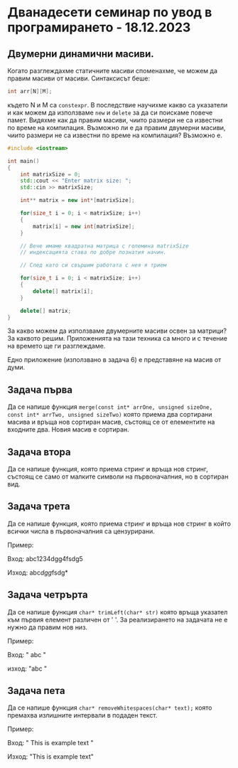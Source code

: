 # Дванадесети семинар по увод в програмирането - 18.12.2023

## Двумерни динамични масиви.
Когато разглеждахме статичните масиви споменахме, че можем да правим масиви от масиви. Синтаксисът беше:
```cpp
int arr[N][M];
```
където N и М са `constexpr`. В последствие научихме какво са указатели и как можем да използваме ```new``` и ```delete``` за да си поискаме повече памет. Видяхме как да правим масиви, чиито размери не са известни по време на компилация. Възможно ли е да правим двумерни масиви, чиито размери не са известни по време на компилация? Възможно е.

```cpp
#include <iostream>

int main()
{
    int matrixSize = 0;
    std::cout << "Enter matrix size: ";
    std::cin >> matrixSize;

    int** matrix = new int*[matrixSize];

    for(size_t i = 0; i < matrixSize; i++)
    {
        matrix[i] = new int[matrixSize];
    }

    // Вече имаме квадратна матрица с големина matrixSize
    // индексацията става по добре познатия начин.

    // След като си свършим работата с нея я трием

    for(size_t i = 0; i < matrixSize; i++)
    {
        delete[] matrix[i];
    }

    delete[] matrix;
}
```

За какво можем да използваме двумерните масиви освен за матрици? За каквото решим. Приложенията на тази техника са много и с течение на времето ще ги разглеждаме. 

Едно приложение (използвано в задача 6) е представяне на масив от думи.

## Задача първа
Да се напише функция ```merge(const int* arrOne, unsigned sizeOne, const int* arrTwo, unsigned sizeTwo)``` която приема два сортирани масива и връща нов сортиран масив, състоящ се от елементите на входните два. Новия масив е сортиран.

## Задача втора
Да се напише функция, която приема стринг и връща нов стринг, състоящ се само от малките символи на първоначалния, но в сортиран вид.

## Задача трета
Да се напише функция, която приема стринг и връща нов стринг в който всички числа в първоначалния са цензурирани.

Пример:

Вход: abc1234dgg4fsdg5

Изход: abc*dgg*fsdg*

## Задача четрърта
Да се напише функция ```char* trimLeft(char* str)``` която връща указател към първия елемент различен от ' '. За реализирането на задачата не е нужно да правим нов низ.

Пример:

Вход: "       abc    "

изход: "abc    "

## Задача пета
Да се напише функция ```char* removeWhitespaces(char* text);``` която премахва излишните интервали в подаден текст.

Пример:

Вход: "    This     is example     text     "

Изход: "This is example text"